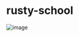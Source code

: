 # rusty-school

![image](https://github.com/Jimmy01240397/CTF-writeup/assets/57281249/7108df7c-53d8-481a-b9cf-06ac26096446)

